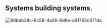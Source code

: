 Systems building systems.
----- 
![80beb38c-6c58-4a26-8d8e-a61762c671da](https://github.com/user-attachments/assets/fec2e910-d755-4a24-8d03-0d4ce59d3a21)

<!--
**vishalpalaniappan/vishalpalaniappan** is a ✨ _special_ ✨ repository because its `README.md` (this file) appears on your GitHub profile.


Here are some ideas to get you started:

- 🔭 I’m currently working on ...
- 🌱 I’m currently learning ...
- 👯 I’m looking to collaborate on ...
- 🤔 I’m looking for help with ...
- 💬 Ask me about ...
- 📫 How to reach me: ...
- 😄 Pronouns: ...
- ⚡ Fun fact: ...
-->
